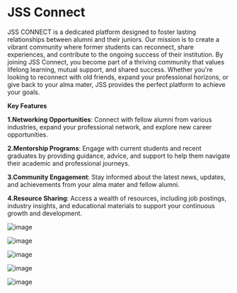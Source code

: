 # JSS Connect
JSS CONNECT is a dedicated platform designed to foster lasting relationships between alumni and their juniors. Our mission is to create a vibrant community where former students can reconnect, share experiences, and contribute to the ongoing success of their institution.
By joining JSS Connect, you become part of a thriving community that values lifelong learning, mutual support, and shared success. Whether you're looking to reconnect with old friends, expand your professional horizons, or give back to your alma mater, JSS provides the perfect platform to achieve your goals.

**Key Features**

**1.Networking Opportunities**: Connect with fellow alumni from various industries, expand your professional network, and explore new career opportunities.

**2.Mentorship Programs**: Engage with current students and recent graduates by providing guidance, advice, and support to help them navigate their academic and professional journeys.

**3.Community Engagement**: Stay informed about the latest news, updates, and achievements from your alma mater and fellow alumni.

**4.Resource Sharing**: Access a wealth of resources, including job postings, industry insights, and educational materials to support your continuous growth and development.

![image](https://github.com/user-attachments/assets/6bcbe839-b92f-418f-8fef-58ff09151d58)

![image](https://github.com/user-attachments/assets/f03bb9f0-783b-4042-8c85-c056f054ee7b)

![image](https://github.com/user-attachments/assets/21fcc1ea-96c8-4b6b-90c2-fb74df609d1c)

![image](https://github.com/user-attachments/assets/0d5cbdfd-0937-4066-bdd0-4595cd401d1a)

![image](https://github.com/user-attachments/assets/6bf1483c-32e5-4513-95bd-b7156f72d7fe)

